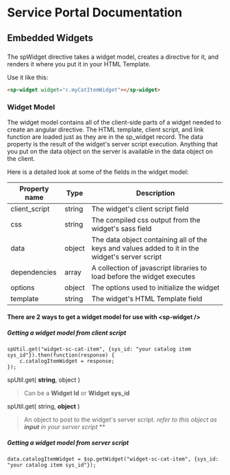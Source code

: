 # Service Portal Documentation
## Embedded Widgets

### <sp-widget />
The spWidget directive takes a widget model, creates a directive for it, and renders it where you put it in your HTML Template. 

Use it like this:

```html
<sp-widget widget="c.myCatItemWidget"></sp-widget>
```

### Widget Model
The widget model contains all of the client-side parts of a widget needed to create an angular directive. The HTML template, client script, and link function are loaded just as they are in the sp_widget record. The data property is the result of the widget's server script execution. Anything that you put on the data object on the server is available in the data object on the client.

Here is a detailed look at some of the fields in the widget model: 

| Property name | Type | Description |
| ------------- | ---- | ----------- |
| client_script | string | The widget's client script field |
| css | string | The compiled css output from the widget's sass field |
| data | object | The data object containing all of the keys and values added to it in the widget's server script |
| dependencies | array | A collection of javascript libraries to load before the widget executes |
| options | object | The options used to initialize the widget |
| template | string | The widget's HTML Template field |


#### There are 2 ways to get a widget model for use with \<sp-widget />

##### Getting a widget model from client script

```
spUtil.get("widget-sc-cat-item", {sys_id: "your catalog item sys_id"}).then(function(response) {
	c.catalogItemWidget = response;
});
```

spUtil.get( **string**, object )

> Can be a **Widget Id** or **Widget sys_id**

spUtil.get( string, **object** )

> An object to post to the widget's server script. _refer to this object as **input** in your server script_ **

##### Getting a widget model from server script

```
data.catalogItemWidget = $sp.getWidget("widget-sc-cat-item", {sys_id: "your catalog item sys_id"});
```
